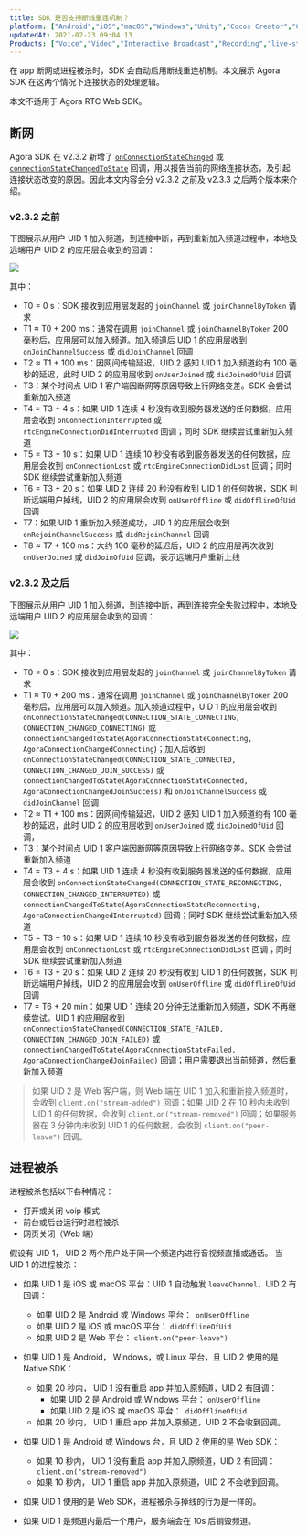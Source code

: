 ```yaml
---
title: SDK 是否支持断线重连机制？
platform: ["Android","iOS","macOS","Windows","Unity","Cocos Creator","Cocos2d-x","Electron","React Native","Flutter"]
updatedAt: 2021-02-23 09:04:13
Products: ["Voice","Video","Interactive Broadcast","Recording","live-streaming"]
---
```

在 app 断网或进程被杀时，SDK 会自动启用断线重连机制。本文展示 Agora SDK 在这两个情况下连接状态的处理逻辑。

<div class="alert note">本文不适用于 Agora RTC Web SDK。</div>

## 断网

Agora SDK 在 v2.3.2 新增了 [`onConnectionStateChanged`](./API%20Reference/cpp/classagora_1_1rtc_1_1_i_rtc_engine_event_handler.html#af409b2e721d345a65a2c600cea2f5eb4) 或 [`connectionStateChangedToState`](./API%20Reference/oc/Protocols/AgoraRtcEngineDelegate.html#//api/name/rtcEngine:connectionChangedToState:reason:)  回调，用以报告当前的网络连接状态，及引起连接状态改变的原因。因此本文内容会分 v2.3.2 之前及 v2.3.3 之后两个版本来介绍。

 ### v2.3.2 之前
 
下图展示从用户 UID 1 加入频道，到连接中断，再到重新加入频道过程中，本地及远端用户 UID 2 的应用层会收到的回调：

![](https://web-cdn.agora.io/docs-files/1557479717335)

其中：

- T0 = 0 s：SDK 接收到应用层发起的 `joinChannel` 或 `joinChannelByToken` 请求
- T1 ≈ T0 + 200 ms：通常在调用 `joinChannel` 或 `joinChannelByToken` 200 毫秒后，应用层可以加入频道。加入频道后 UID 1 的应用层收到 `onJoinChannelSuccess` 或 `didJoinChannel` 回调
- T2 ≈ T1 + 100 ms：因网间传输延迟，UID 2 感知 UID 1 加入频道约有 100 毫秒的延迟，此时 UID 2 的应用层收到 `onUserJoined` 或 `didJoinedOfUid` 回调
- T3：某个时间点 UID 1 客户端因断网等原因导致上行网络变差。SDK 会尝试重新加入频道
- T4 = T3 + 4 s：如果 UID 1 连续 4 秒没有收到服务器发送的任何数据，应用层会收到 `onConnectionInterrupted` 或 `rtcEngineConnectionDidInterrupted` 回调；同时 SDK 继续尝试重新加入频道
- T5 = T3 + 10 s：如果 UID 1 连续 10 秒没有收到服务器发送的任何数据，应用层会收到 `onConnectionLost` 或 `rtcEngineConnectionDidLost` 回调；同时 SDK 继续尝试重新加入频道
- T6 = T3 + 20 s：如果 UID 2 连续 20 秒没有收到 UID 1 的任何数据，SDK 判断远端用户掉线，UID 2 的应用层会收到 `onUserOffline` 或 `didOfflineOfUid` 回调
- T7：如果 UID 1 重新加入频道成功，UID 1 的应用层会收到 `onRejoinChannelSuccess` 或 `didRejoinChannel` 回调
- T8 ≈ T7 + 100 ms：大约 100 毫秒的延迟后，UID 2 的应用层再次收到 `onUserJoined` 或 `didJoinOfUid` 回调，表示远端用户重新上线


### v2.3.2 及之后

下图展示从用户 UID 1 加入频道，到连接中断，再到连接完全失败过程中，本地及远端用户 UID 2 的应用层会收到的回调：

![](https://web-cdn.agora.io/docs-files/1557480056385)


其中：

- T0 = 0 s：SDK 接收到应用层发起的 `joinChannel` 或 `joinChannelByToken` 请求
- T1 ≈ T0 + 200 ms：通常在调用 `joinChannel` 或 `joinChannelByToken` 200 毫秒后，应用层可以加入频道。加入频道过程中，UID 1 的应用层会收到 `onConnectionStateChanged(CONNECTION_STATE_CONNECTING, CONNECTION_CHANGED_CONNECTING)` 或 `connectionChangedToState(AgoraConnectionStateConnecting, AgoraConnectionChangedConnecting`)；加入后收到 `onConnectionStateChanged(CONNECTION_STATE_CONNECTED, CONNECTION_CHANGED_JOIN_SUCCESS)` 或 `connectionChangedToState(AgoraConnectionStateConnected, AgoraConnectionChangedJoinSuccess)` 和 `onJoinChannelSuccess` 或 `didJoinChannel` 回调
- T2 ≈ T1 + 100 ms：因网间传输延迟，UID 2 感知 UID 1 加入频道约有 100 毫秒的延迟，此时 UID 2 的应用层收到 `onUserJoined` 或 `didJoinedOfUid` 回调，
- T3：某个时间点 UID 1 客户端因断网等原因导致上行网络变差。SDK 会尝试重新加入频道
- T4 = T3 + 4 s：如果 UID 1 连续 4 秒没有收到服务器发送的任何数据，应用层会收到 `onConnectionStateChanged(CONNECTION_STATE_RECONNECTING, CONNECTION_CHANGED_INTERRUPTED)` 或 `connectionChangedToState(AgoraConnectionStateReconnecting, AgoraConnectionChangedInterrupted)` 回调；同时 SDK 继续尝试重新加入频道
- T5 = T3 + 10 s：如果 UID 1 连续 10 秒没有收到服务器发送的任何数据，应用层会收到 `onConnectionLost` 或 `rtcEngineConnectionDidLost` 回调；同时 SDK 继续尝试重新加入频道
- T6 = T3 + 20 s：如果 UID 2 连续 20 秒没有收到 UID 1 的任何数据，SDK 判断远端用户掉线，UID 2 的应用层会收到 `onUserOffline` 或 `didOfflineOfUid` 回调
- T7 = T6 + 20 min：如果 UID 1 连续 20 分钟无法重新加入频道，SDK 不再继续尝试。UID 1 的应用层收到 `onConnectionStateChanged(CONNECTION_STATE_FAILED, CONNECTION_CHANGED_JOIN_FAILED)` 或 `connectionChangedToState(AgoraConnectionStateFailed, AgoraConnectionChangedJoinFailed)` 回调；用户需要退出当前频道，然后重新加入频道

> 如果 UID 2 是 Web 客户端，则 Web 端在 UID 1 加入和重新接入频道时，会收到 `client.on("stream-added")` 回调；如果 UID 2 在 10 秒内未收到 UID 1 的任何数据，会收到 `client.on("stream-removed")` 回调；如果服务器在 3 分钟内未收到 UID 1 的任何数据，会收到 `client.on("peer-leave")` 回调。

## 进程被杀

进程被杀包括以下各种情况：

-   打开或关闭 voip 模式
-   前台或后台运行时进程被杀
-   网页关闭（Web 端）

假设有 UID 1， UID 2 两个用户处于同一个频道内进行音视频直播或通话。
当 UID 1 的进程被杀：

-   如果 UID 1 是 iOS 或 macOS 平台：UID 1 自动触发 `leaveChannel`，UID 2 有回调：
    -   如果 UID 2 是 Android 或 Windows 平台：` onUserOffline`
    -   如果 UID 2 是 iOS 或 macOS 平台： `didOfflineOfUid`
    -   如果 UID 2 是 Web 平台： `client.on("peer-leave")`

-   如果 UID 1 是 Android， Windows，或 Linux 平台，且 UID 2 使用的是 Native SDK：
    -   如果 20 秒内， UID 1 没有重启 app 并加入原频道，UID 2 有回调：
        -   如果 UID 2 是 Android 或 Windows 平台： `onUserOffline`
        -   如果 UID 2 是 iOS 或 macOS 平台：` didOfflineOfUid`
    -   如果 20 秒内， UID 1 重启 app 并加入原频道，UID 2 不会收到回调。
- 如果 UID 1 是 Android 或 Windows 台，且 UID 2 使用的是 Web SDK：
     - 如果 10 秒内， UID 1 没有重启 app 并加入原频道，UID 2 有回调：`client.on("stream-removed")`
     - 如果 10 秒内， UID 1 重启 app 并加入原频道，UID 2 不会收到回调。
- 如果 UID 1 使用的是 Web SDK，进程被杀与掉线的行为是一样的。
- 如果 UID 1 是频道内最后一个用户，服务端会在 10s 后销毁频道。